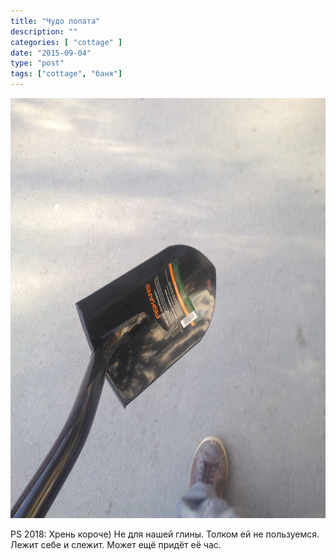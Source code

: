 ```yaml
---
title: "Чудо лопата"
description: ""
categories: [ "cottage" ]
date: "2015-09-04"
type: "post"
tags: ["cottage", "баня"]
---
```


![](IMG_20150904_164501.jpg)

PS 2018: Хрень короче) Не для нашей глины. Толком ей не пользуемся. Лежит себе и слежит. Может ещё придёт её час.
